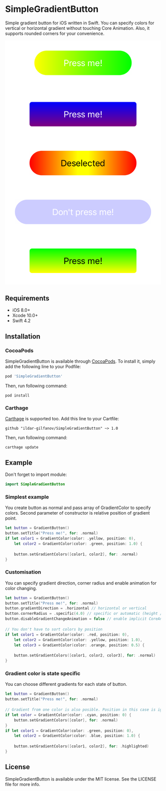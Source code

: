 # SimpleGradientButton

Simple gradient button for iOS written in Swift. You can specify colors for vertical or horizontal gradient without touching Core Animation. Also, it supports rounded corners for your convenience.

![](screenshot.png)

## Requirements

* iOS 8.0+
* Xcode 10.0+
* Swift 4.2

## Installation

### CocoaPods

SimpleGradientButton is available through [CocoaPods](https://cocoapods.org). To install
it, simply add the following line to your Podfile:

```ruby
pod 'SimpleGradientButton'
```

Then, run following command:

```
pod install
```

### Carthage

[Carthage](https://github.com/Carthage/Carthage) is supported too. Add this line to your Cartfile:

```
github "ildar-gilfanov/SimpleGradientButton" ~> 1.0
```

Then, run following command:

```
carthage update
```

## Example

Don't forget to import module:

``` swift
import SimpleGradientButton
```

### Simplest example

You create button as normal and pass array of GradientColor to specify colors. Second parameter of constructor is relative position of gradient point.

``` swift
let button = GradientButton()
button.setTitle("Press me!", for: .normal)
if let color1 = GradientColor(color: .yellow, position: 0),
    let color2 = GradientColor(color: .green, position: 1.0) {
    
    button.setGradientColors([color1, color2], for: .normal)
}
```

### Customisation

You can specify gradient direction, corner radius and enable animation for color changing.

``` swift
let button = GradientButton()
button.setTitle("Press me!", for: .normal)
button.gradientDirection = .horizontal // horizontal or vertical
button.cornerRadius = .specific(4.0) // specific or automatic (height / 2)
button.disableGradientChangeAnimation = false // enable implicit CoreAnimation's animation

// You don't have to sort colors by position
if let color1 = GradientColor(color: .red, position: 0),
    let color2 = GradientColor(color: .yellow, position: 1.0),
    let color3 = GradientColor(color: .orange, position: 0.5) {
    
    button.setGradientColors([color1, color2, color3], for: .normal)
}
```

### Gradient color is state specific

You can choose different gradients for each state of button.

``` swift
let button = GradientButton()
button.setTitle("Press me!", for: .normal)

// Gradient from one color is also posible. Position in this case is ignored.
if let color = GradientColor(color: .cyan, position: 0) {
    button.setGradientColors([color], for: .normal)
}
if let color1 = GradientColor(color: .green, position: 0),
    let color2 = GradientColor(color: .blue, position: 1.0) {
    
    button.setGradientColors([color1, color2], for: .highlighted)
}
```

## License

SimpleGradientButton is available under the MIT license. See the LICENSE file for more info.
